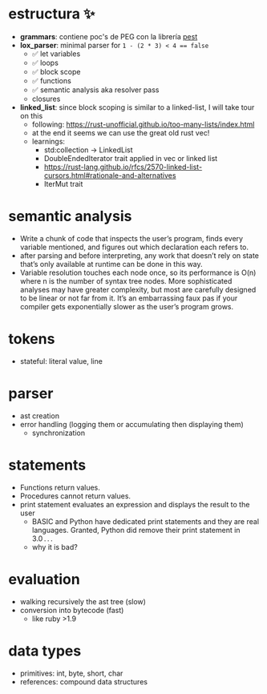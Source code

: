 # estructura ✨
  - **grammars**: contiene poc's de PEG con la librería [pest](https://pest.rs/book/)
  - **lox_parser**: minimal parser for `1 - (2 * 3) < 4 == false`
    - ✅ let variables
    - ✅ loops
    - ✅ block scope
    - ✅ functions
    - ✅ semantic analysis aka resolver pass
    - closures
  - **linked_list**: since block scoping is similar to a linked-list, I will take tour on this
    - following: https://rust-unofficial.github.io/too-many-lists/index.html
    - at the end it seems we can use the great old rust vec!
    - learnings:
      - std:collection -> LinkedList
      - DoubleEndedIterator trait applied in vec or linked list
      - https://rust-lang.github.io/rfcs/2570-linked-list-cursors.html#rationale-and-alternatives
      - IterMut trait
# semantic analysis
  - Write a chunk of code that inspects the user’s program, finds every variable mentioned, and figures out which declaration each refers to.
  - after parsing and before interpreting, any work that doesn’t rely on state that’s only available at runtime can be done in this way.
  - Variable resolution touches each node once, so its performance is O(n) where n is the number of syntax tree nodes. More sophisticated analyses may have greater complexity, but most are carefully designed to be linear or not far from it. It’s an embarrassing faux pas if your compiler gets exponentially slower as the user’s program grows.
# tokens
  - stateful: literal value, line
# parser
  - ast creation
  - error handling (logging them or accumulating then displaying them)
    * synchronization
# statements
  - Functions return values.
  - Procedures cannot return values.
  - print statement evaluates an expression and displays the result to the user
    - BASIC and Python have dedicated print statements and they are real languages. Granted, Python did remove their print statement in 3.0 . . .
    - why it is bad?
# evaluation
  - walking recursively the ast tree (slow)
  - conversion into bytecode (fast)
    - like ruby >1.9
# data types
  - primitives: int, byte, short, char
  - references: compound data structures

